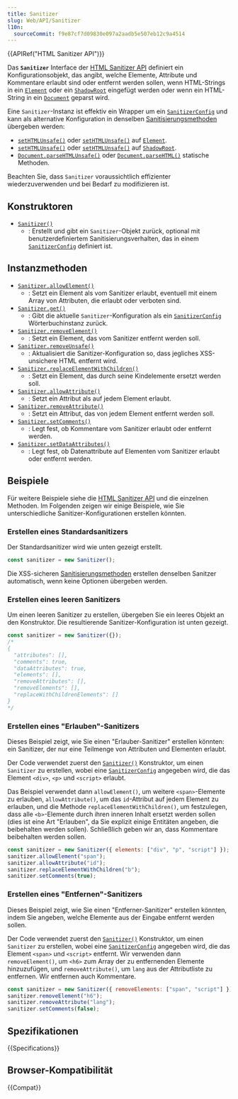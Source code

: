```yaml
---
title: Sanitizer
slug: Web/API/Sanitizer
l10n:
  sourceCommit: f9e87cf7d09830e097a2aadb5e507eb12c9a4514
---
```


{{APIRef("HTML Sanitizer API")}}

Das **`Sanitizer`** Interface der [HTML Sanitizer API](/de/docs/Web/API/HTML_Sanitizer_API) definiert ein Konfigurationsobjekt, das angibt, welche Elemente, Attribute und Kommentare erlaubt sind oder entfernt werden sollen, wenn HTML-Strings in ein [`Element`](/de/docs/Web/API/Element) oder ein [`ShadowRoot`](/de/docs/Web/API/ShadowRoot) eingefügt werden oder wenn ein HTML-String in ein [`Document`](/de/docs/Web/API/Document) geparst wird.

Eine `Sanitizer`-Instanz ist effektiv ein Wrapper um ein [`SanitizerConfig`](/de/docs/Web/API/SanitizerConfig) und kann als alternative Konfiguration in denselben [Sanitisierungsmethoden](/de/docs/Web/API/HTML_Sanitizer_API#sanitization_methods) übergeben werden:

- [`setHTMLUnsafe()`](/de/docs/Web/API/Element/setHTMLUnsafe) oder [`setHTMLUnsafe()`](/de/docs/Web/API/Element/setHTMLUnsafe) auf [`Element`](/de/docs/Web/API/Element).
- [`setHTMLUnsafe()`](/de/docs/Web/API/ShadowRoot/setHTMLUnsafe) oder [`setHTMLUnsafe()`](/de/docs/Web/API/ShadowRoot/setHTMLUnsafe) auf [`ShadowRoot`](/de/docs/Web/API/ShadowRoot).
- [`Document.parseHTMLUnsafe()`](/de/docs/Web/API/Document/parseHTMLUnsafe_static) oder [`Document.parseHTML()`](/de/docs/Web/API/Document/parseHTML_static) statische Methoden.

Beachten Sie, dass `Sanitizer` voraussichtlich effizienter wiederzuverwenden und bei Bedarf zu modifizieren ist.

## Konstruktoren

- [`Sanitizer()`](/de/docs/Web/API/Sanitizer/Sanitizer)
  - : Erstellt und gibt ein `Sanitizer`-Objekt zurück, optional mit benutzerdefiniertem Sanitisierungsverhalten, das in einem [`SanitizerConfig`](/de/docs/Web/API/SanitizerConfig) definiert ist.

## Instanzmethoden

- [`Sanitizer.allowElement()`](/de/docs/Web/API/Sanitizer/allowElement)
  - : Setzt ein Element als vom Sanitizer erlaubt, eventuell mit einem Array von Attributen, die erlaubt oder verboten sind.
- [`Sanitizer.get()`](/de/docs/Web/API/Sanitizer/get)
  - : Gibt die aktuelle `Sanitizer`-Konfiguration als ein [`SanitizerConfig`](/de/docs/Web/API/SanitizerConfig) Wörterbuchinstanz zurück.
- [`Sanitizer.removeElement()`](/de/docs/Web/API/Sanitizer/removeElement)
  - : Setzt ein Element, das vom Sanitizer entfernt werden soll.
- [`Sanitizer.removeUnsafe()`](/de/docs/Web/API/Sanitizer/removeUnsafe)
  - : Aktualisiert die Sanitizer-Konfiguration so, dass jegliches XSS-unsichere HTML entfernt wird.
- [`Sanitizer.replaceElementWithChildren()`](/de/docs/Web/API/Sanitizer/replaceElementWithChildren)
  - : Setzt ein Element, das durch seine Kindelemente ersetzt werden soll.
- [`Sanitizer.allowAttribute()`](/de/docs/Web/API/Sanitizer/allowAttribute)
  - : Setzt ein Attribut als auf jedem Element erlaubt.
- [`Sanitizer.removeAttribute()`](/de/docs/Web/API/Sanitizer/removeAttribute)
  - : Setzt ein Attribut, das von jedem Element entfernt werden soll.
- [`Sanitizer.setComments()`](/de/docs/Web/API/Sanitizer/setComments)
  - : Legt fest, ob Kommentare vom Sanitizer erlaubt oder entfernt werden.
- [`Sanitizer.setDataAttributes()`](/de/docs/Web/API/Sanitizer/setDataAttributes)
  - : Legt fest, ob Datenattribute auf Elementen vom Sanitizer erlaubt oder entfernt werden.

## Beispiele

Für weitere Beispiele siehe die [HTML Sanitizer API](/de/docs/Web/API/HTML_Sanitizer_API) und die einzelnen Methoden.
Im Folgenden zeigen wir einige Beispiele, wie Sie unterschiedliche Sanitizer-Konfigurationen erstellen könnten.

### Erstellen eines Standardsanitizers

Der Standardsanitizer wird wie unten gezeigt erstellt.

```js
const sanitizer = new Sanitizer();
```

Die XSS-sicheren [Sanitisierungsmethoden](/de/docs/Web/API/HTML_Sanitizer_API#sanitization_methods) erstellen denselben Sanitzer automatisch, wenn keine Optionen übergeben werden.

### Erstellen eines leeren Sanitizers

Um einen leeren Sanitizer zu erstellen, übergeben Sie ein leeres Objekt an den Konstruktor.
Die resultierende Sanitizer-Konfiguration ist unten gezeigt.

```js
const sanitizer = new Sanitizer({});
/*
{
  "attributes": [],
  "comments": true,
  "dataAttributes": true,
  "elements": [],
  "removeAttributes": [],
  "removeElements": [],
  "replaceWithChildrenElements": []
}
*/
```

### Erstellen eines "Erlauben"-Sanitizers

Dieses Beispiel zeigt, wie Sie einen "Erlauber-Sanitizer" erstellen könnten: ein Sanitizer, der nur eine Teilmenge von Attributen und Elementen erlaubt.

Der Code verwendet zuerst den [`Sanitizer()`](/de/docs/Web/API/Sanitizer/Sanitizer) Konstruktor, um einen `Sanitizer` zu erstellen, wobei eine [`SanitizerConfig`](/de/docs/Web/API/SanitizerConfig) angegeben wird, die das Element `<div>`, `<p>` und `<script>` erlaubt.

Das Beispiel verwendet dann `allowElement()`, um weitere `<span>`-Elemente zu erlauben, `allowAttribute()`, um das `id`-Attribut auf jedem Element zu erlauben, und die Methode `replaceElementWithChildren()`, um festzulegen, dass alle `<b>`-Elemente durch ihren inneren Inhalt ersetzt werden sollen (dies ist eine Art "Erlauben", da Sie explizit einige Entitäten angeben, die beibehalten werden sollen).
Schließlich geben wir an, dass Kommentare beibehalten werden sollen.

```js
const sanitizer = new Sanitizer({ elements: ["div", "p", "script"] });
sanitizer.allowElement("span");
sanitizer.allowAttribute("id");
sanitizer.replaceElementWithChildren("b");
sanitizer.setComments(true);
```

### Erstellen eines "Entfernen"-Sanitizers

Dieses Beispiel zeigt, wie Sie einen "Entferner-Sanitizer" erstellen könnten, indem Sie angeben, welche Elemente aus der Eingabe entfernt werden sollen.

Der Code verwendet zuerst den [`Sanitizer()`](/de/docs/Web/API/Sanitizer/Sanitizer) Konstruktor, um einen `Sanitizer` zu erstellen, wobei eine [`SanitizerConfig`](/de/docs/Web/API/SanitizerConfig) angegeben wird, die das Element `<span>` und `<script>` entfernt.
Wir verwenden dann `removeElement()`, um `<h6>` zum Array der zu entfernenden Elemente hinzuzufügen, und `removeAttribute()`, um `lang` aus der Attributliste zu entfernen. Wir entfernen auch Kommentare.

```js
const sanitizer = new Sanitizer({ removeElements: ["span", "script"] });
sanitizer.removeElement("h6");
sanitizer.removeAttribute("lang");
sanitizer.setComments(false);
```

## Spezifikationen

{{Specifications}}

## Browser-Kompatibilität

{{Compat}}
